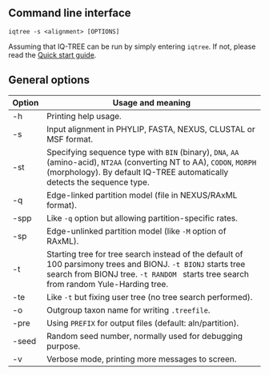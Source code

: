 
Command line interface
----------------------

    iqtree -s <alignment> [OPTIONS]

Assuming that IQ-TREE can be run by simply entering `iqtree`. If not, please read the [Quick start guide](Quickstart).


General options
---------------

|Option| Usage and meaning |
|------|-------------------|
| -h   | Printing help usage. |
| -s   | Input alignment in PHYLIP, FASTA, NEXUS, CLUSTAL or MSF format. |
| -st  | Specifying sequence type with `BIN` (binary), `DNA`, `AA` (amino-acid), `NT2AA` (converting NT to AA), `CODON`, `MORPH` (morphology). By default IQ-TREE automatically detects the sequence type. |
| -q   | Edge-linked partition model (file in NEXUS/RAxML format). |
| -spp | Like `-q` option but allowing partition-specific rates. |
| -sp  | Edge-unlinked partition model (like `-M` option of RAxML). |
| -t   | Starting tree for tree search instead of the default of 100 parsimony trees and BIONJ. `-t BIONJ` starts tree search from BIONJ tree. `-t RANDOM ` starts tree search from random Yule-Harding tree. |
| -te  | Like `-t` but fixing user tree (no tree search performed). |
| -o   | Outgroup taxon name for writing `.treefile`. |
| -pre | Using `PREFIX` for output files (default: aln/partition). |
| -seed| Random seed number, normally used for debugging purpose. |
| -v   | Verbose mode, printing more messages to screen. |
